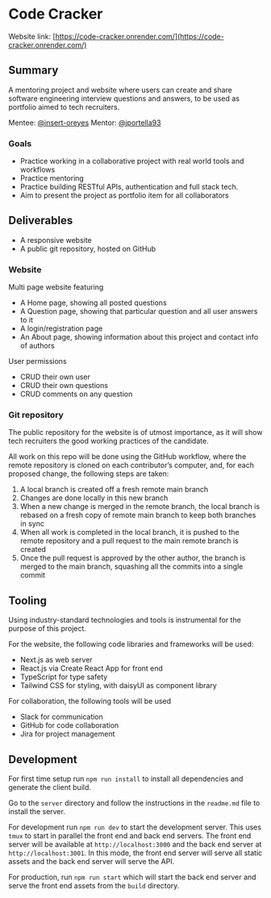 # Code Cracker

Website link: [https://code-cracker.onrender.com/](https://code-cracker.onrender.com/)

## Summary

A mentoring project and website where users can create and share software engineering interview questions and answers, to be used as portfolio aimed to tech recruiters.

Mentee: [@insert-oreyes](https://github.com/insert-oreyes)
Mentor: [@jportella93](https://github.com/jportella93)

### Goals

- Practice working in a collaborative project with real world tools and workflows
- Practice mentoring
- Practice building RESTful APIs, authentication and full stack tech.
- Aim to present the project as portfolio item for all collaborators

## Deliverables

- A responsive website
- A public git repository, hosted on GitHub

### Website

Multi page website featuring

- A Home page, showing all posted questions
- A Question page, showing that particular question and all user answers to it
- A login/registration page
- An About page, showing information about this project and contact info of authors

User permissions

- CRUD their own user
- CRUD their own questions
- CRUD comments on any question

### Git repository

The public repository for the website is of utmost importance, as it will show tech recruiters the good working practices of the candidate.

All work on this repo will be done using the GitHub workflow, where the remote repository is cloned on each contributor’s computer, and, for each proposed change, the following steps are taken:

1. A local branch is created off a fresh remote main branch
1. Changes are done locally in this new branch
1. When a new change is merged in the remote branch, the local branch is rebased on a fresh copy of remote main branch to keep both branches in sync
1. When all work is completed in the local branch, it is pushed to the remote repository and a pull request to the main remote branch is created
1. Once the pull request is approved by the other author, the branch is merged to the main branch, squashing all the commits into a single commit

## Tooling

Using industry-standard technologies and tools is instrumental for the purpose of this project.

For the website, the following code libraries and frameworks will be used:

- Next.js as web server
- React.js via Create React App for front end
- TypeScript for type safety
- Tailwind CSS for styling, with daisyUI as component library

For collaboration, the following tools will be used

- Slack for communication
- GitHub for code collaboration
- Jira for project management

## Development

For first time setup run `npm run install` to install all dependencies and generate the client build.

Go to the `server` directory and follow the instructions in the `readme.md` file to install the server.

For development run `npm run dev` to start the development server. This uses `tmux` to start in parallel the front end and back end servers. The front end server will be available at `http://localhost:3000` and the back end server at `http://localhost:3001`. In this mode, the front end server will serve all static assets and the back end server will serve the API.

For production, run `npm run start` which will start the back end server and serve the front end assets from the `build` directory.
